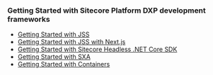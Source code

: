 ### Getting Started with Sitecore Platform DXP development frameworks

- [Getting Started with JSS](https://jss.sitecore.com/docs/nextjs/getting-started-nextjs/workflow-options)
- [Getting Started with JSS with Next.js](https://jss.sitecore.com/docs/nextjs/getting-started-nextjs/walkthrough-dotnetnew)
- [Getting Started with Sitecore Headless .NET Core SDK](https://doc.sitecore.com/en/developers/101/developer-tools/walkthrough--using-the-getting-started-template.html)
- [Getting Started with SXA]()
- [Getting Started with Containers]()
